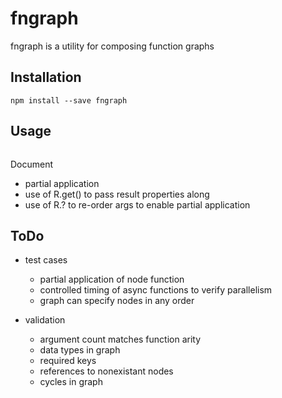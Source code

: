 # fngraph

fngraph is a utility for composing function graphs

## Installation

```npm install --save fngraph```

## Usage

```const {fngraph} = require('fngraph');

```

Document
- partial application
- use of R.get() to pass result properties along
- use of R.? to re-order args to enable partial application

## ToDo

- test cases
  - partial application of node function
  - controlled timing of async functions to verify parallelism
  - graph can specify nodes in any order

- validation
  - argument count matches function arity
  - data types in graph
  - required keys
  - references to nonexistant nodes
  - cycles in graph

